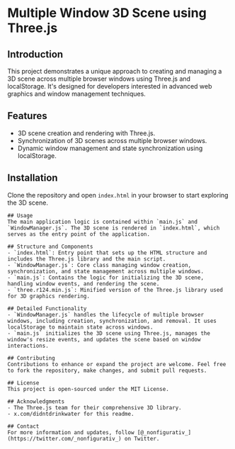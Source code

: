 # Multiple Window 3D Scene using Three.js

## Introduction

This project demonstrates a unique approach to creating and managing a 3D scene across multiple browser windows using Three.js and localStorage. It's designed for developers interested in advanced web graphics and window management techniques.

## Features

- 3D scene creation and rendering with Three.js.
- Synchronization of 3D scenes across multiple browser windows.
- Dynamic window management and state synchronization using localStorage.

## Installation

Clone the repository and open `index.html` in your browser to start exploring the 3D scene.

```
## Usage
The main application logic is contained within `main.js` and `WindowManager.js`. The 3D scene is rendered in `index.html`, which serves as the entry point of the application.

## Structure and Components
- `index.html`: Entry point that sets up the HTML structure and includes the Three.js library and the main script.
- `WindowManager.js`: Core class managing window creation, synchronization, and state management across multiple windows.
- `main.js`: Contains the logic for initializing the 3D scene, handling window events, and rendering the scene.
- `three.r124.min.js`: Minified version of the Three.js library used for 3D graphics rendering.

## Detailed Functionality
- `WindowManager.js` handles the lifecycle of multiple browser windows, including creation, synchronization, and removal. It uses localStorage to maintain state across windows.
- `main.js` initializes the 3D scene using Three.js, manages the window's resize events, and updates the scene based on window interactions.

## Contributing
Contributions to enhance or expand the project are welcome. Feel free to fork the repository, make changes, and submit pull requests.

## License
This project is open-sourced under the MIT License.

## Acknowledgments
- The Three.js team for their comprehensive 3D library.
- x.com/didntdrinkwater for this readme.

## Contact
For more information and updates, follow [@_nonfigurativ_](https://twitter.com/_nonfigurativ_) on Twitter.
```
